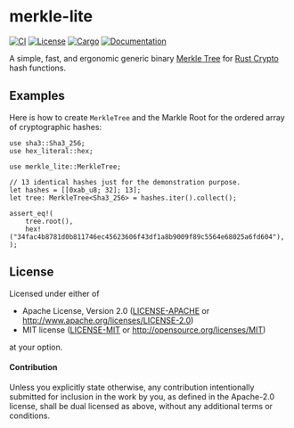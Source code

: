 # merkle-lite

[![CI](https://github.com/keithnoguchi/merkle-lite/actions/workflows/ci.yml/badge.svg)](
https://github.com/keithnoguchi/merkle-lite/actions)
[![License](https://img.shields.io/badge/license-Apache--2.0_OR_MIT-blue.svg)](
https://github.com/keithnoguchi/merkle-lite)
[![Cargo](https://img.shields.io/crates/v/merkle-lite.svg)](
https://crates.io/crates/merkle-lite)
[![Documentation](https://docs.rs/merkle-lite/badge.svg)](
https://docs.rs/merkle-lite)

A simple, fast, and ergonomic generic binary [Merkle Tree] for
[Rust Crypto] hash functions.

## Examples

Here is how to create `MerkleTree` and the Markle Root
for the ordered array of cryptographic hashes:
```
use sha3::Sha3_256;
use hex_literal::hex;

use merkle_lite::MerkleTree;

// 13 identical hashes just for the demonstration purpose.
let hashes = [[0xab_u8; 32]; 13];
let tree: MerkleTree<Sha3_256> = hashes.iter().collect();

assert_eq!(
    tree.root(),
    hex!("34fac4b8781d0b811746ec45623606f43df1a8b9009f89c5564e68025a6fd604"),
);
```

## License

Licensed under either of

 * Apache License, Version 2.0 ([LICENSE-APACHE](LICENSE-APACHE) or http://www.apache.org/licenses/LICENSE-2.0)
 * MIT license ([LICENSE-MIT](LICENSE-MIT) or http://opensource.org/licenses/MIT)

at your option.

#### Contribution

Unless you explicitly state otherwise, any contribution intentionally submitted
for inclusion in the work by you, as defined in the Apache-2.0 license, shall be
dual licensed as above, without any additional terms or conditions.

[merkle tree]: https://en.wikipedia.org/wiki/Merkle_tree
[rust crypto]: https://github.com/RustCrypto
